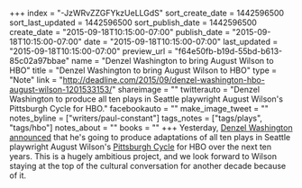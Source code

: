 +++
index = "-JzWRvZZGFYkzUeLLGdS"
sort_create_date = 1442596500
sort_last_updated = 1442596500
sort_publish_date = 1442596500
create_date = "2015-09-18T10:15:00-07:00"
publish_date = "2015-09-18T10:15:00-07:00"
date = "2015-09-18T10:15:00-07:00"
last_updated = "2015-09-18T10:15:00-07:00"
preview_url = "f64e50fb-b19d-55bd-b613-85c02a97bbae"
name = "Denzel Washington to bring August Wilson to HBO"
title = "Denzel Washington to bring August Wilson to HBO"
type = "Note"
link = "http://deadline.com/2015/09/denzel-washington-hbo-august-wilson-1201533153/"
shareimage = ""
twitterauto = "Denzel Washington to produce all ten plays in Seattle playwright August Wilson's Pittsburgh Cycle for HBO."
facebookauto = ""
make_image_tweet = ""
notes_byline = ["writers/paul-constant"]
tags_notes = ["tags/plays", "tags/hbo"]
notes_about = ""
books = ""
+++
Yesterday, [Denzel Washington announced](http://deadline.com/2015/09/denzel-washington-hbo-august-wilson-1201533153/) that he's going to produce adaptations of all ten plays in Seattle playwright August Wilson's [Pittsburgh Cycle](https://en.wikipedia.org/wiki/August_Wilson#The_Pittsburgh_Cycle) for HBO over the next ten years. This is a hugely ambitious project, and we look forward to Wilson staying at the top of the cultural conversation for another decade because of it.